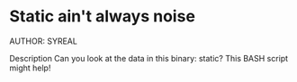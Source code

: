 # Static ain't always noise

AUTHOR: SYREAL

Description
Can you look at the data in this binary: static? This BASH script might help!
